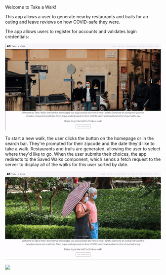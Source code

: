 Welcome to Take a Walk! 

This app allows a user to generate nearby restaurants and trails for an outing and leave reviews on how COVID-safe they were. 

The app allows users to register for accounts and validates login credentials: 

![](registerlogin.gif)

To start a new walk, the user clicks the button on the homepage or in the search bar. They're prompted for their zipcode and the date they'd like to take a walk. 
Restaurants and trails are generated, allowing the user to select where they'd like to go. When the user submits their choices, the app redirects to the Saved Walks component, which sends a fetch request to the server to display all of the walks for this user sorted by date. 

![](newwalk.gif)

![](choosecomponents.gif)
